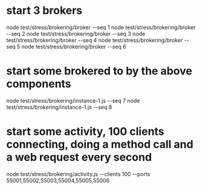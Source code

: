 # start 3 brokers

node test/stress/brokering/broker --seq 1
node test/stress/brokering/broker --seq 2
node test/stress/brokering/broker --seq 3
node test/stress/brokering/broker --seq 4
node test/stress/brokering/broker --seq 5
node test/stress/brokering/broker --seq 6

# start some brokered to by the above components
node test/stress/brokering/instance-1.js --seq 7
node test/stress/brokering/instance-1.js --seq 8

# start some activity, 100 clients connecting, doing a method call and a web request every second
node test/stress/brokering/activity.js --clients 100  --ports 55001,55002,55003,55004,55005,55006
